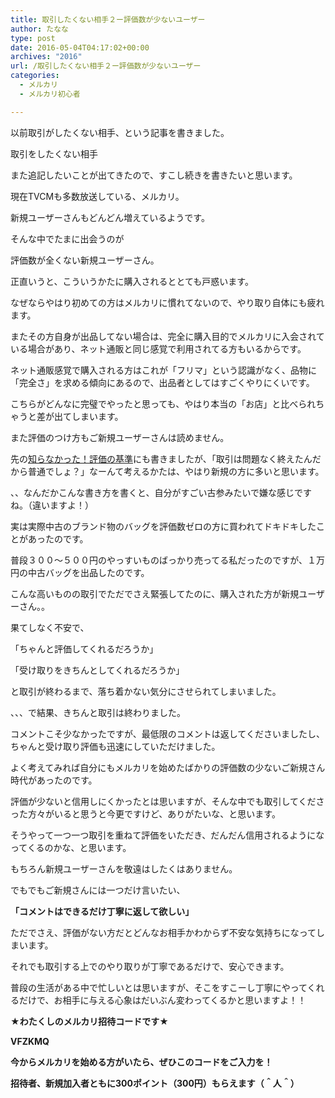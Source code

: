 ```yaml
---
title: 取引したくない相手２ー評価数が少ないユーザー
author: たなな
type: post
date: 2016-05-04T04:17:02+00:00
archives: "2016"
url: /取引したくない相手２ー評価数が少ないユーザー
categories:
  - メルカリ
  - メルカリ初心者

---
```

以前取引がしたくない相手、という記事を書きました。

取引をしたくない相手

また追記したいことが出てきたので、すこし続きを書きたいと思います。

現在TVCMも多数放送している、メルカリ。

新規ユーザーさんもどんどん増えているようです。

そんな中でたまに出会うのが

評価数が全くない新規ユーザーさん。

正直いうと、こういうかたに購入されるととても戸惑います。

なぜならやはり初めての方はメルカリに慣れてないので、やり取り自体にも疲れます。

またその方自身が出品してない場合は、完全に購入目的でメルカリに入会されている場合があり、ネット通販と同じ感覚で利用されてる方もいるからです。

ネット通販感覚で購入される方はこれが「フリマ」という認識がなく、品物に「完全さ」を求める傾向にあるので、出品者としてはすごくやりにくいです。

こちらがどんなに完璧でやったと思っても、やはり本当の「お店」と比べられちゃうと差が出てしまいます。

また評価のつけ方もご新規ユーザーさんは読めません。

先の<a href="http://www.xqxq.info/知らなかった！評価の基準" target="_blank">知らなかった！評価の基準</a>にも書きましたが、「取引は問題なく終えたんだから普通でしょ？」なーんて考えるかたは、やはり新規の方に多いと思います。

、、なんだかこんな書き方を書くと、自分がすごい古参みたいで嫌な感じですね。（違いますよ！）

実は実際中古のブランド物のバッグを評価数ゼロの方に買われてドキドキしたことがあったのです。

普段３００〜５００円のやっすいものばっかり売ってる私だったのですが、１万円の中古バッグを出品したのです。

こんな高いものの取引でただでさえ緊張してたのに、購入された方が新規ユーザーさん。。

果てしなく不安で、

「ちゃんと評価してくれるだろうか」

「受け取りをきちんとしてくれるだろうか」

と取引が終わるまで、落ち着かない気分にさせられてしまいました。

、、、で結果、きちんと取引は終わりました。

コメントこそ少なかったですが、最低限のコメントは返してくださいましたし、ちゃんと受け取り評価も迅速にしていただけました。

よく考えてみれば自分にもメルカリを始めたばかりの評価数の少ないご新規さん時代があったのです。

評価が少ないと信用しにくかったとは思いますが、そんな中でも取引してくださった方々がいると思うと今更ですけど、ありがたいな、と思います。

そうやって一つ一つ取引を重ねて評価をいただき、だんだん信用されるようになってくるのかな、と思います。

もちろん新規ユーザーさんを敬遠はしたくはありません。

でもでもご新規さんには一つだけ言いたい、

**「コメントはできるだけ丁寧に返して欲しい」**

ただでさえ、評価がない方だとどんなお相手かわからず不安な気持ちになってしまいます。

それでも取引する上でのやり取りが丁寧であるだけで、安心できます。

普段の生活がある中で忙しいとは思いますが、そこをすこーし丁寧にやってくれるだけで、お相手に与える心象はだいぶん変わってくるかと思いますよ！！

**★わたくしのメルカリ招待コードです★**

**VFZKMQ**

**今からメルカリを始める方がいたら、ぜひこのコードをご入力を！**

**招待者、新規加入者ともに300ポイント（300円）もらえます（＾人＾）**

&nbsp;

&nbsp;

&nbsp;